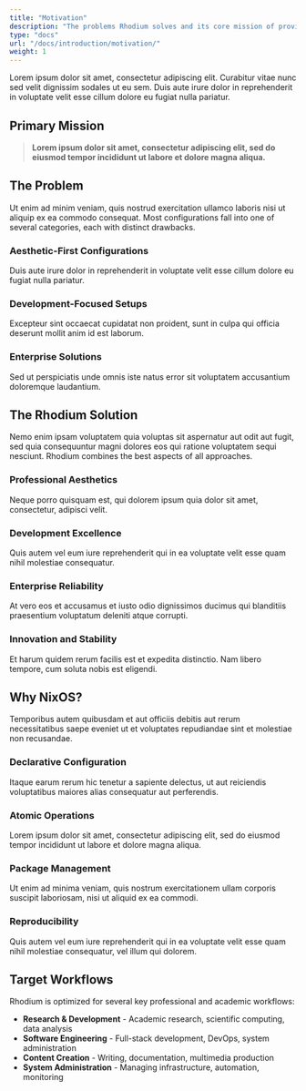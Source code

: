 ```yaml
---
title: "Motivation"
description: "The problems Rhodium solves and its core mission of providing a robust & reliable Linux configuration."
type: "docs"
url: "/docs/introduction/motivation/"
weight: 1
---
```


Lorem ipsum dolor sit amet, consectetur adipiscing elit. Curabitur vitae nunc sed velit dignissim sodales ut eu sem. Duis aute irure dolor in reprehenderit in voluptate velit esse cillum dolore eu fugiat nulla pariatur.

## Primary Mission

> **Lorem ipsum dolor sit amet, consectetur adipiscing elit, sed do eiusmod tempor incididunt ut labore et dolore magna aliqua.**

## The Problem

Ut enim ad minim veniam, quis nostrud exercitation ullamco laboris nisi ut aliquip ex ea commodo consequat. Most configurations fall into one of several categories, each with distinct drawbacks.

### Aesthetic-First Configurations
Duis aute irure dolor in reprehenderit in voluptate velit esse cillum dolore eu fugiat nulla pariatur.

### Development-Focused Setups
Excepteur sint occaecat cupidatat non proident, sunt in culpa qui officia deserunt mollit anim id est laborum.

### Enterprise Solutions
Sed ut perspiciatis unde omnis iste natus error sit voluptatem accusantium doloremque laudantium.

## The Rhodium Solution

Nemo enim ipsam voluptatem quia voluptas sit aspernatur aut odit aut fugit, sed quia consequuntur magni dolores eos qui ratione voluptatem sequi nesciunt. Rhodium combines the best aspects of all approaches.

### Professional Aesthetics
Neque porro quisquam est, qui dolorem ipsum quia dolor sit amet, consectetur, adipisci velit.

### Development Excellence
Quis autem vel eum iure reprehenderit qui in ea voluptate velit esse quam nihil molestiae consequatur.

### Enterprise Reliability
At vero eos et accusamus et iusto odio dignissimos ducimus qui blanditiis praesentium voluptatum deleniti atque corrupti.

### Innovation and Stability
Et harum quidem rerum facilis est et expedita distinctio. Nam libero tempore, cum soluta nobis est eligendi.

## Why NixOS?

Temporibus autem quibusdam et aut officiis debitis aut rerum necessitatibus saepe eveniet ut et voluptates repudiandae sint et molestiae non recusandae.

### Declarative Configuration
Itaque earum rerum hic tenetur a sapiente delectus, ut aut reiciendis voluptatibus maiores alias consequatur aut perferendis.

### Atomic Operations
Lorem ipsum dolor sit amet, consectetur adipiscing elit, sed do eiusmod tempor incididunt ut labore et dolore magna aliqua.

### Package Management
Ut enim ad minima veniam, quis nostrum exercitationem ullam corporis suscipit laboriosam, nisi ut aliquid ex ea commodi.

### Reproducibility
Quis autem vel eum iure reprehenderit qui in ea voluptate velit esse quam nihil molestiae consequatur, vel illum qui dolorem.

## Target Workflows

Rhodium is optimized for several key professional and academic workflows:

- **Research & Development** - Academic research, scientific computing, data analysis
- **Software Engineering** - Full-stack development, DevOps, system administration
- **Content Creation** - Writing, documentation, multimedia production
- **System Administration** - Managing infrastructure, automation, monitoring
